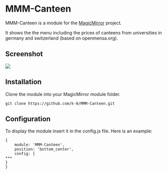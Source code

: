 # MMM-Canteen

MMM-Canteen is a module for the [MagicMirror](https://github.com/MichMich/MagicMirror) project.

It shows the the menu including the prices of canteens from universities in germany and switzerland (based on openmensa.org).

## Screenshot
<img src="screenshot.png"/>

## Installation
Clone the module into your MagicMirror module folder.
```
git clone https://github.com/k-0/MMM-Canteen.git

```

## Configuration
To display the module insert it in the config.js file. Here is an example:
```
{
    module: 'MMM-Canteen',
    position: 'bottom_center',
    config: {
***
}
}
```
